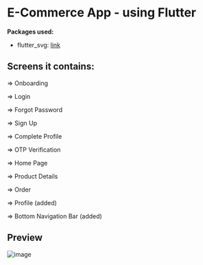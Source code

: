 # E-Commerce App - using Flutter

**Packages used:**

- flutter_svg: [link](https://pub.dev/packages/flutter_svg)



## Screens it contains:

=> Onboarding

=> Login

=> Forgot Password

=> Sign Up

=> Complete Profile

=> OTP Verification

=> Home Page

=> Product Details

=> Order

=> Profile (added)

=> Bottom Navigation Bar (added)



## Preview
![image](https://user-images.githubusercontent.com/73461681/162761083-1e7c1001-a812-4218-9a25-aa1d670af06a.png)

